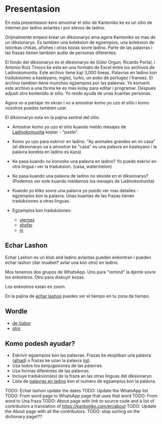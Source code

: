 # Presentasion

En esta presentasion kero amostrar el sitio de Kantoniko ke es un sitio de internet por ladino avlantes i por elevos de ladino.

Orijinalmente empesi krear un diksionaryo ama agora Kantoniko es mas de un diksionaryo. Es tambien una koleksion de egzempios, una koleksion de istorikas chikas, afishes i otras kozas sovre ladino. Parte de las palavras i las frazas tienen tambien audio de personas diferentes.

El fondo del diksionaryo es el diksionaryo de  Güler Orgun, Ricardo Portal, i Antonio Ruiz Tinoco ke esta en una formato de Excel entre los archivos de Ladinokomunita. Este archivo tiene kaji 3,000 lineas. Palavras en ladino kon traduksiones a kasteyano, inglez, turko, un poko de portugez i fransez. El archivo tambien tiene munchos egzempios por las palavras.
Yo konverti este archivo a una forma ke es mas kolay para editar i programar. Despues adjusti otro kontenido al sitio. Yo resibi ayuda de unas kuantas personas.


Agora vo a partajar mi ekran i vo a amostrar komo yo uzo el sitio i komo vozotros puedes tambien uzar.

El diksionaryo esta en la pajina sentral del sitio.

* Amostrar komo yo uzo el sitio kuando meldo mesajes de [Ladinokomunita](https://ladinokomunita.groups.io/g/main/topics) kopiar - "paste".
* Komo yo uzo para eskrivir en ladino. "Ay animales grandes en mi casa" (el diksionaryo va a amostrar ke "casa" es una palavra en kasteyano i la palavra korekta en ladino es kaza)
* Ke pasa kuando no konosko una palavra en ladino? Yo puedo eskrivi en otra lingua i ver la traduksion. (casa, watermelon)
* Ke pasa kuando una palavra de ladino no eksiste en el diksionaryo? (Podemos ver este kuando meldamos los mesajes de Ladinokomunita)

* Kuando yo kliko sovre una palavra yo puedo ver mas detailes - egzempios kon la palavra.
    Unas kuantas de las frazas tienen traduksiones a otras linguas.

* Egzampios kon traduksiones:
    * [viernes](https://kantoniko.com/words/ladino/viernes)
    * [shofar](https://kantoniko.com/words/ladino/shofar)
    * [ni](https://kantoniko.com/words/ladino/ni)


## Echar Lashon

Echar Lashon es un klub and ladino avlantas pueden enkontran i pueden echar lashon (dar muabet? avlar una kon otro) en ladino.

Mos tenemos dos grupos de WhatsApp. Uno para "remind" la djente sovre los enkontros. Otro para diskuyir kozas.

Los enknotros estan en zoom.

En la pajina de [echar lashon](https://kantoniko.com/echar-lashon) puedes ver el tiempo en tu zona de tiempo.


## Wordle

* [de Gabor](https://ladino.szabgab.com/wordle/)
* [otro](https://f.github.io/wordle-ladino/)


## Komo podesh ayudar?

* Eskrivir egzempios kon las palavras. Frazas ke eksplikan una palavra ([alhad](https://kantoniko.com/words/ladino/alhad)) o frazas ke uzan la palavra ([ni](https://kantoniko.com/words/ladino/ni)).
* Uza todos los konjugasiones de las palavras.
* Uza formas diferentes de las palavras.
* Incluye traduksion(es) de la fraza an las otras linguas del diksionaryo.
* Lista de [palavras en ladino](https://kantoniko.com/words/ladino/) kon el numero de egzampios kon la palavra.



TODO: Echar lashon update the dates
TODO: Update the WhatsApp list
TODO: From word page to WhatsApp page that uses that word
TODO: From word to Una fraza
TODO: About page with link to source code and a list of contributors a translation of https://kantoniko.com/en/about
TODO: Update the About page with all the contributors.
TODO: stop sorting on the dictionary page!??
